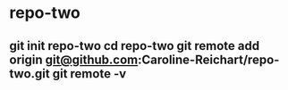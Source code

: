 # repo-two
git init repo-two
cd repo-two
git remote add origin git@github.com:Caroline-Reichart/repo-two.git
git remote -v
-------